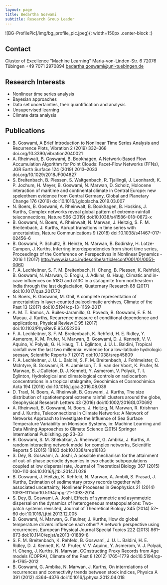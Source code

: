 ```yaml
---
layout: page
title: Bedartha Goswami
subtitle: Research Group Leader
---
```

![BG-ProfilePic]/img/bg_profile_pic.jpeg){: width=150px .center-block :}

## Contact
Cluster of Excellence "Machine Learning"
Maria-von-Linden-Str. 6
72076 Tübingen
+49 7071 2970894
[bedartha.goswami@uni-tuebingen.de](mailto:bedartha.goswami@uni-tuebingen.de)


## Research Interests

+ Nonlinear time series analysis
+ Bayesian approaches
+ Data set uncertainties, their quantification and analysis
+ Unsupervised learning
+ Climate data analysis


## Publications

+ B. Goswami, A Brief Introduction to Nonlinear Time Series Analysis and Recurrence Plots, Vibration 2 (2019) 332–368 doi.org/10.3390/vibration2040021
+ A. Rheinwalt, B. Goswami, B. Bookhagen, A Network-Based Flow Accumulation Algorithm for Point Clouds: Facet-Flow Networks (FFNs), JGR Earth Surface 124 (2019) 2013–2033 doi.org/10.1029/2018JF004827
+ S. Breitenbach, B. Plessen, S. Waltgenbach, R. Tjallingii, J. Leonhardt, K. P. Jochum, H. Meyer, B. Goswami, N. Marwan, D. Scholz, Holocene interaction of maritime and continental climate in Central Europe: new speleothem evidence from Central Germany, Global and Planetary Change 176 (2019) doi:10.1016/j.gloplacha.2019.03.007
+ N. Boers, B. Goswami, A. Rheinwalt, B. Bookhagen, B. Hoskins, J. Kurths, Complex networks reveal global pattern of extreme-rainfall teleconnections, Nature 566 (2019) doi:10.1038/s41586-018-0872-x
+ B. Goswami, N. Boers, A. Rheinwalt, N. Marwan, J. Heitzig, S. F. M. Breitenbach, J. Kurths, Abrupt transitions in time series with uncertainties, Nature Communications 9 (2018) doi:10.1038/s41467-017-02456-6
+ B. Goswami, P. Schultz, B. Heinze, N. Marwan, B. Bodirsky, H. Lotze-Campen, J. Kurths, Inferring interdependencies from short time series, Proceedings of the Conference on Perspectives in Nonlinear Dynamics - 2016 1 (2017) http://www.ias.ac.in/describe/article/conf/001/01/0051-0060
+ F. A. Lechleitner, S. F. M. Breitenbach, H. Cheng, B. Plessen, K. Rehfeld, B. Goswami, N. Marwan, D. Eroglu, J. Adkins, G. Haug, Climatic and in-cave influences on δ18O and δ13C in a stalagmite from northeastern India through the last deglaciation, Quaternary Research 88 (2017) doi:10.1017/qua.2017.72
+ N. Boers, B. Goswami, M. Ghil, A complete representation of uncertainties in layer-counted paleoclimatic archives, Climate of the Past 13 (2017) doi:10.5194/cp-13-1169-2017
+ A. M. T. Ramos, A. Builes-Jaramillo, G. Poveda, B. Goswami, E. E. N. Macau, J. Kurths, Recurrence measure of conditional dependence and applications, Physical Review E 95 (2017) doi:10.1103/PhysRevE.95.052206
+ F. A. Lechleitner, S. F. M. Breitenbach, K. Rehfeld, H. E. Ridley, Y. Asmerom, K. M. Prufer, N. Marwan, B. Goswami, D. J. Kennett, V. V. Aquino, V. Polyak, G. H. Haug, T. I. Eglinton, J. U. L. Baldini, Tropical rainfall over the last two millennia: evidence for a low-latitude hydrologic seesaw, Scientific Reports 7 (2017) doi:10.1038/srep45809
+ F. A. Lechleitner, J. U. L. Baldini, S. F. M. Breitenbach, J. Fohlmeister, C. McIntyre, B. Goswami, R. A. Jamieson, T. S. van der Voort, K. Prufer, N. Marwan, B. J.Culleton, D. J. Kennett, Y. Asmerom, V. Polyak, T. I. Eglinton, Hydrological and climatological controls on radiocarbon concentrations in a tropical stalagmite, Geochimica et Cosmochimica Acta 194 (2016) doi:10.1016/j.gca.2016.08.039
+ D. Traxl, N. Boers, A. Rheinwalt, B. Goswami, J. Kurths, The size distribution of spatiotemporal extreme rainfall clusters around the globe, Geophysical Research Letters 43 (2016) doi:10.1002/2016GL070692
+ A. Rheinwalt, B. Goswami, N. Boers, J. Heitzig, N. Marwan, R. Krishnan and J. Kurths, Teleconnections in Climate Networks: A Network of Networks Approach to Investigate the Influence of Sea Surface Temperature Variability on Monsoon Systems, in: Machine Learning and Data Mining Approaches to Climate Science (2015) Springer International Publishing. pp 23–33
+ B. Goswami, S. M. Shekatkar, A. Rheinwalt, G. Ambika, J. Kurths, A random interacting network model for complex networks, Scientific Reports 5 (2015) 18183 doi:10.1038/srep18183
+ S. Dey, B. Goswami, A. Joshi, A possible mechanism for the attainment of out-of-phase periodic dynamics in two chaotic subpopulations coupled at low dispersal rate, Journal of Theoretical Biology 367 (2015) 100–110 doi:10.1016/j.jtbi.2014.11.028
+ B. Goswami, J. Heitzig, K. Rehfeld, N. Marwan, A. Ambili, S. Prasad, J. Kurths, Estimation of sedimentary proxy records together with associated uncertainty, Nonlinear Processes in Geophysics 21 (2014) 1093–1111doi:10.5194/npg-21-1093-2014
+ S. Dey, B. Goswami, A. Joshi, Effects of symmetric and asymmetric dispersal on the dynamics of heterogeneous metapopulations: Two-patch systems revisited, Journal of Theoretical Biology 345 (2014) 52–60 doi:10.1016/j.jtbi.2013.12.005
+ B. Goswami, N. Marwan, G. Feulner, J. Kurths, How do global temperature drivers influence each other? A network perspective using recurrences, European Physical Journal Special Topics 222 (2013) 861–873 doi:10.1140/epjst/e2013-01889-8
+ S. F. M. Breitenbach, K. Rehfeld, B. Goswami, J. U. L. Baldini, H. E. Ridley, D. J. Kennett, K. M. Prufer, V. V. Aquino, Y. Asmerom, V. J. Polyak, H. Cheng, J. Kurths, N. Marwan, COnstructing Proxy Records from Age models (COPRA), Climate of the Past 8 (2012) 1765–1779 doi:10.5194/cp-8-1765-2012
+ B. Goswami, G. Ambika, N. Marwan, J. Kurths, On interrelations of recurrences and connectivity trends between stock indices, Physica A 391 (2012) 4364–4376 doi:10.1016/j.physa.2012.04.018


